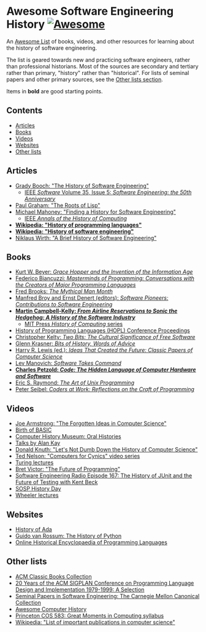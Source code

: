 <!-- lint disable awesome-contributing -->
<!-- lint disable double-link -->

<!-- omit in toc -->
# Awesome Software Engineering History  [![Awesome](https://awesome.re/badge.svg)](https://awesome.re)

An [Awesome List](https://github.com/sindresorhus/awesome) of books, videos, and other resources for learning about the history of software engineering.

The list is geared towards new and practicing software engineers, rather than professional historians. Most of the sources are secondary and tertiary rather than primary, "history" rather than "historical". For lists of seminal papers and other primary sources, see the [Other lists section](#other-lists).

Items in **bold** are good starting points.


<!-- omit in toc -->
## Contents

- [Articles](#articles)
- [Books](#books)
- [Videos](#videos)
- [Websites](#websites)
- [Other lists](#other-lists)


## Articles

- [Grady Booch: "The History of Software Engineering"](https://ieeexplore.ieee.org/document/8474489)
  - [IEEE _Software_ Volume 35, Issue 5: _Software Engineering: the 50th Anniversary_](https://www.computer.org/csdl/magazine/so/2018/05)
- [Paul Graham: "The Roots of Lisp"](https://www.paulgraham.com/rootsoflisp.html)
- [Michael Mahoney: "Finding a History for Software Engineering"](https://ieeexplore.ieee.org/document/1278847)
  - [IEEE _Annals of the History of Computing_](https://ieeexplore.ieee.org/xpl/RecentIssue.jsp?punumber=85)
- [**Wikipedia: "History of programming languages"**](https://en.wikipedia.org/wiki/History_of_programming_languages)
- [**Wikipedia: "History of software engineering"**](https://en.wikipedia.org/wiki/History_of_software_engineering)
- [Niklaus Wirth: "A Brief History of Software Engineering"](https://ieeexplore.ieee.org/document/4617912)

## Books

- [Kurt W. Beyer: _Grace Hopper and the Invention of the Information Age_](https://mitpress.mit.edu/9780262517263/grace-hopper-and-the-invention-of-the-information-age/)
- [Federico Biancuzzi: _Masterminds of Programming: Conversations with the Creators of Major Programming Languages_](https://www.oreilly.com/library/view/masterminds-of-programming/9780596801670/)
- [Fred Brooks: _The Mythical Man Month_](https://en.wikipedia.org/wiki/The_Mythical_Man-Month)
- [Manfred Broy and Ernst Denert (editors): _Software Pioneers: Contributions to Software Engineering_](https://link.springer.com/book/10.1007/978-3-642-59412-0)
- [**Martin Campbell-Kelly: _From Airline Reservations to Sonic the Hedgehog: A History of the Software Industry_**](https://mitpress.mit.edu/9780262532624/from-airline-reservations-to-sonic-the-hedgehog/)
  - [MIT Press _History of Computing_ series](https://mitpress.mit.edu/series/history-of-computing/)
- [History of Programming Languages (HOPL) Conference Proceedings](https://dl.acm.org/conference/hopl)
- [Christopher Kelty: _Two Bits: The Cultural Significance of Free Software_](https://www.dukeupress.edu/two-bits)
- [Glenn Krasner: _Bits of History, Words of Advice_](https://dl.acm.org/doi/10.5555/226)
- [Harry R. Lewis (ed.): _Ideas That Created the Future: Classic Papers of Computer Science_](https://mitpress.mit.edu/9780262045308/)
- [Lev Manovich: _Software Takes Command_](https://www.bloomsbury.com/us/software-takes-command-9781623567453/)
- [**Charles Petzold: _Code: The Hidden Language of Computer Hardware and Software_**](https://en.wikipedia.org/wiki/Code:_The_Hidden_Language_of_Computer_Hardware_and_Software)
- [Eric S. Raymond: _The Art of Unix Programming_](https://en.wikipedia.org/wiki/The_Art_of_Unix_Programming)
- [Peter Seibel: _Coders at Work: Reflections on the Craft of Programming_](https://en.wikipedia.org/wiki/Coders_at_Work)

## Videos

- [Joe Armstrong: "The Forgotten Ideas in Computer Science"](https://www.youtube.com/watch?v=-I_jE0l7sYQ)
- [Birth of BASIC](https://www.youtube.com/watch?v=WYPNjSoDrqw)
- [Computer History Museum: Oral Histories](https://www.youtube.com/playlist?list=PLQsxaNhYv8daKdGi7s85ubzbWdTB36-_q)
- [Talks by Alan Kay](https://tinlizzie.org/IA/index.php/Talks_by_Alan_Kay)
- [Donald Knuth: "Let's Not Dumb Down the History of Computer Science"](https://www.youtube.com/watch?v=gAXdDEQveKw)
- [Ted Nelson: "Computers for Cynics" video series](https://www.youtube.com/watch?v=KdnGPQaICjk&list=PLTI2Kz0V2OFlgbkROVmzkfQRW2FrX2KfR)
- [Turing lectures](https://amturing.acm.org/lectures.cfm)
- [Bret Victor: "The Future of Programming"](https://vimeo.com/71278954)
- [Software Engineering Radio Episode 167: The History of JUnit and the Future of Testing with Kent Beck](https://www.se-radio.net/2010/09/episode-167-the-history-of-junit-and-the-future-of-testing-with-kent-beck/)
- [SOSP History Day](https://sigops.org/s/conferences/sosp/2015/history/)
- [Wheeler lectures](https://www.cst.cam.ac.uk/seminars/wheeler)

## Websites

- [History of Ada](https://www.adahome.com/History/)
- [Guido van Rossum: The History of Python](https://python-history.blogspot.com/)
- [Online Historical Encyclopaedia of Programming Languages](http://hopl.info/)

## Other lists

- [ACM Classic Books Collection](https://dl.acm.org/collections/classics)
- [20 Years of the ACM SIGPLAN Conference on Programming Language Design and Implementation 1979-1999: A Selection](https://dl.acm.org/toc/sigplan/2004/39/4)
- [Seminal Papers in Software Engineering: The Carnegie Mellon Canonical Collection](https://kilthub.cmu.edu/articles/journal_contribution/Seminal_Papers_in_Software_Engineering_The_Carnegie_Mellon_Canonical_Collection/6625733)
- [Awesome Computer History](https://github.com/watson/awesome-computer-history)
- [Princeton COS 583: Great Moments in Computing syllabus](https://mrmgroup.cs.princeton.edu/cos583/syllabusS15.pdf)
- [Wikipedia: "List of important publications in computer science"](https://en.wikipedia.org/wiki/List_of_important_publications_in_computer_science)
